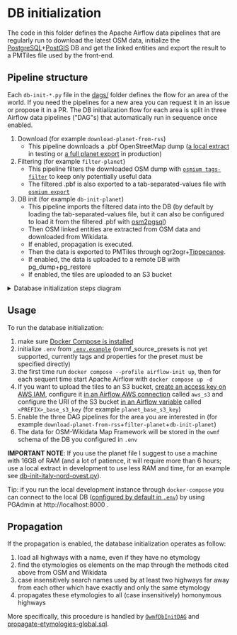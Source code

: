 # DB initialization

The code in this folder defines the Apache Airflow data pipelines that are regularly run to download the latest OSM data, initialize the [PostgreSQL](https://www.postgresql.org/)+[PostGIS](https://postgis.net/) DB and get the linked entities and export the result to a PMTiles file used by the front-end.

## Pipeline structure

Each `db-init-*.py` file in the [dags/](./dags/) folder defines the flow for an area of the world. If you need the pipelines for a new area you can request it in an issue or propose it in a PR.
The DB initialization flow for each area is split in three Airflow data pipelines ("DAG"s) that automatically run in sequence once enabled.

1. Download (for example `download-planet-from-rss`)
   - This pipeline downloads a .pbf OpenStreetMap dump ([a local extract](https://download.geofabrik.de/) in testing or [a full planet export](https://planet.openstreetmap.org/) in production)
2. Filtering (for example `filter-planet`)
   - This pipeline filters the downloaded OSM dump with [`osmium tags-filter`](https://docs.osmcode.org/osmium/latest/osmium-tags-filter.html) to keep only potentially useful data
   - The filtered .pbf is also exported to a tab-separated-values file with [`osmium export`](https://docs.osmcode.org/osmium/latest/osmium-export.html)
3. DB init (for example `db-init-planet`)
   - This pipeline imports the filtered data into the DB (by default by loading the tab-separated-values file, but it can also be configured to load it from the filtered .pbf with [osm2pgsql](https://osm2pgsql.org/))
   - Then OSM linked entities are extracted from OSM data and downloaded from Wikidata.
   - If enabled, propagation is executed.
   - Then the data is exported to PMTiles through ogr2ogr+[Tippecanoe](https://github.com/felt/tippecanoe).
   - If enabled, the data is uploaded to a remote DB with pg_dump+pg_restore
   - If enabled, the tiles are uploaded to an S3 bucket

<details>
<summary>Database initialization steps diagram</summary>

Please note that this diagram is not up-to-date with the latest changes, for an up-to-date diagram spin up Apache Airflow with the instructions below then open one of these:
* [Graph for the download pipeline](http://localhost:8080/dags/download-planet-from-rss/grid?tab=graph)
* [Graph for the filter pipeline](http://localhost:8080/dags/filter-planet/grid?tab=graph)
* [Graph for the DB init pipeline](http://localhost:8080/dags/db-init-planet/grid?tab=graph)

![diagram](./images/db-init.png)

</details>

## Usage

To run the database initialization:

1. make sure [Docker Compose is installed](https://docs.docker.com/compose/install/)
2. initialize `.env` from [`.env.example`](../.env.example) (owmf_source_presets is not yet supported, currently tags and properties for the preset must be specified directly)
3. the first time run `docker compose --profile airflow-init up`, then for each sequent time start Apache Airflow with `docker compose up -d`
4. If you want to upload the tiles to an S3 bucket, [create an access key on AWS IAM](https://docs.aws.amazon.com/IAM/latest/UserGuide/id_credentials_access-keys.html), configure it [in an Airflow AWS connection](http://localhost:8080/variable/list/) called `aws_s3` and configure the URI of the S3 bucket [in an Airflow variable](http://localhost:8080/connection/list/) called `<PREFIX>_base_s3_key` (for example `planet_base_s3_key`)
5. Enable the three DAG pipelines for the area you are interested in (for example `download-planet-from-rss`+`filter-planet`+`db-init-planet`)
6. The data for OSM-Wikidata Map Framework will be stored in the `owmf` schema of the DB you configured in `.env`

**IMPORTANT NOTE**: If you use the planet file I suggest to use a machine with 16GB of RAM (and a lot of patience, it will require more than 6 hours; use a local extract in development to use less RAM and time, for an example see [db-init-italy-nord-ovest.py](./dags/db-init-italy-nord-ovest.py)).

Tip: if you run the local development instance through `docker-compose` you can connect to the local DB ([configured by default in `.env`](../.env.example)) by using PGAdmin at http://localhost:8000 .

## Propagation

If the propagation is enabled, the database initialization operates as follow:

1. load all highways with a name, even if they have no etymology
2. find the etymologies os elements on the map through the methods cited above from OSM and Wikidata
3. case insensitively search names used by at least two highways far away from each other which have exactly and only the same etymology
4. propagates these etymologies to all (case insensitively) homonymous highways

More specifically, this procedure is handled by [`OwmfDbInitDAG`](./dags/OwmfDbInitDAG.py#L424) and [propagate-etymologies-global.sql](./dags/sql/propagate-etymologies-global.sql).

